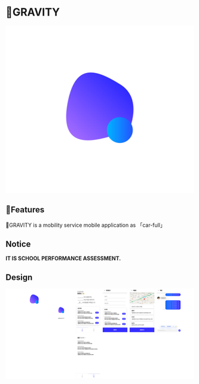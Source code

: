 # 🚀GRAVITY

![](https://github.com/hjh010501/GRAVITY/blob/master/Design/로고.png)

## 💪Features
🚀GRAVITY is a mobility service mobile application as  「car-full」

## Notice
**IT IS SCHOOL PERFORMANCE ASSESSMENT.**

## Design
![](https://github.com/hjh010501/GRAVITY/blob/master/Design/gravity.png)